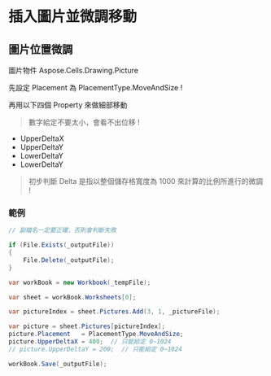 # 插入圖片並微調移動

## 圖片位置微調

圖片物件 Aspose.Cells.Drawing.Picture

先設定 Placement 為 PlacementType.MoveAndSize !

再用以下四個 Property 來做細部移動

> 數字給定不要太小，會看不出位移 !

-   UpperDeltaX
-   UpperDeltaY
-   LowerDeltaY
-   LowerDeltaY

> 初步判斷 Delta 是指以整個儲存格寬度為 1000 來計算的比例所進行的微調 !

### 範例

```csharp
// 副檔名一定要正確，否則會判斷失敗

if (File.Exists(_outputFile))
{
    File.Delete(_outputFile);
}

var workBook = new Workbook(_tempFile);

var sheet = workBook.Worksheets[0];

var pictureIndex = sheet.Pictures.Add(3, 1, _pictureFile);

var picture = sheet.Pictures[pictureIndex];
picture.Placement   = PlacementType.MoveAndSize;
picture.UpperDeltaX = 400;  // 只能給定 0~1024
// picture.UpperDeltaY = 200;  // 只能給定 0~1024

workBook.Save(_outputFile);
```
